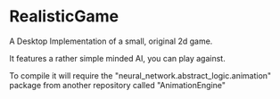 # RealisticGame

A Desktop Implementation of a small, original 2d game.

It features a rather simple minded AI, you can play against.

To compile it will require the "neural_network.abstract_logic.animation" package from another repository called "AnimationEngine"